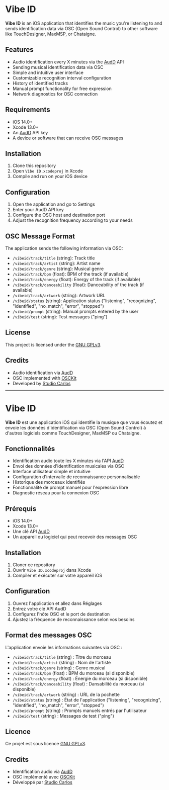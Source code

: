 # Vibe ID

**Vibe ID** is an iOS application that identifies the music you're listening to and sends identification data via OSC (Open Sound Control) to other software like TouchDesigner, MaxMSP, or Chataigne.

## Features

- Audio identification every X minutes via the [AudD](https://audd.io/) API
- Sending musical identification data via OSC
- Simple and intuitive user interface
- Customizable recognition interval configuration
- History of identified tracks
- Manual prompt functionality for free expression
- Network diagnostics for OSC connection

## Requirements

- iOS 14.0+
- Xcode 13.0+
- An [AudD](https://dashboard.audd.io/) API key
- A device or software that can receive OSC messages

## Installation

1. Clone this repository
2. Open `Vibe ID.xcodeproj` in Xcode
3. Compile and run on your iOS device

## Configuration

1. Open the application and go to Settings
2. Enter your AudD API key
3. Configure the OSC host and destination port
4. Adjust the recognition frequency according to your needs

## OSC Message Format

The application sends the following information via OSC:

- `/vibeid/track/title` (string): Track title
- `/vibeid/track/artist` (string): Artist name
- `/vibeid/track/genre` (string): Musical genre
- `/vibeid/track/bpm` (float): BPM of the track (if available)
- `/vibeid/track/energy` (float): Energy of the track (if available)
- `/vibeid/track/danceability` (float): Danceability of the track (if available)
- `/vibeid/track/artwork` (string): Artwork URL
- `/vibeid/status` (string): Application status ("listening", "recognizing", "identified", "no_match", "error", "stopped")
- `/vibeid/prompt` (string): Manual prompts entered by the user
- `/vibeid/test` (string): Test messages ("ping")

## License

This project is licensed under the [GNU GPLv3](LICENSE).

## Credits

- Audio identification via [AudD](https://audd.io/)
- OSC implemented with [OSCKit](https://github.com/orchetect/OSCKit)
- Developed by [Studio Carlos](https://studiocarlos.fr)

---

# Vibe ID

**Vibe ID** est une application iOS qui identifie la musique que vous écoutez et envoie les données d'identification via OSC (Open Sound Control) à d'autres logiciels comme TouchDesigner, MaxMSP ou Chataigne.

## Fonctionnalités

- Identification audio toute les X minutes via l'API [AudD](https://audd.io/)
- Envoi des données d'identification musicales via OSC
- Interface utilisateur simple et intuitive
- Configuration d'intervalle de reconnaissance personnalisable
- Historique des morceaux identifiés
- Fonctionnalité de prompt manuel pour l'expression libre
- Diagnostic réseau pour la connexion OSC

## Prérequis

- iOS 14.0+
- Xcode 13.0+
- Une clé API [AudD](https://dashboard.audd.io/)
- Un appareil ou logiciel qui peut recevoir des messages OSC

## Installation

1. Cloner ce repository
2. Ouvrir `Vibe ID.xcodeproj` dans Xcode
3. Compiler et exécuter sur votre appareil iOS

## Configuration

1. Ouvrez l'application et allez dans Réglages
2. Entrez votre clé API AudD
3. Configurez l'hôte OSC et le port de destination
4. Ajustez la fréquence de reconnaissance selon vos besoins

## Format des messages OSC

L'application envoie les informations suivantes via OSC :

- `/vibeid/track/title` (string) : Titre du morceau
- `/vibeid/track/artist` (string) : Nom de l'artiste
- `/vibeid/track/genre` (string) : Genre musical
- `/vibeid/track/bpm` (float) : BPM du morceau (si disponible)
- `/vibeid/track/energy` (float) : Énergie du morceau (si disponible)
- `/vibeid/track/danceability` (float) : Dansabilité du morceau (si disponible)
- `/vibeid/track/artwork` (string) : URL de la pochette
- `/vibeid/status` (string) : État de l'application ("listening", "recognizing", "identified", "no_match", "error", "stopped")
- `/vibeid/prompt` (string) : Prompts manuels entrés par l'utilisateur
- `/vibeid/test` (string) : Messages de test ("ping")

## Licence

Ce projet est sous licence [GNU GPLv3](LICENSE).

## Credits

- Identification audio via [AudD](https://audd.io/)
- OSC implémenté avec [OSCKit](https://github.com/orchetect/OSCKit)
- Développé par [Studio Carlos](https://studiocarlos.fr)